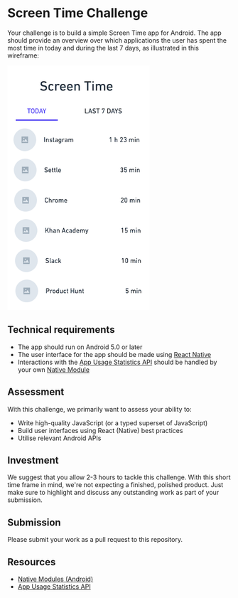 # Screen Time Challenge

Your challenge is to build a simple Screen Time app for Android. The app should provide an overview over which applications the user has spent the most time in today and during the last 7 days, as illustrated in this wireframe:

![Wireframe](/wireframe.png?raw=true)

## Technical requirements

* The app should run on Android 5.0 or later
* The user interface for the app should be made using [React Native](https://facebook.github.io/react-native/)
* Interactions with the [App Usage Statistics API](https://developer.android.com/reference/android/app/usage/package-summary.html) should be handled by your own [Native Module](https://facebook.github.io/react-native/docs/native-modules-android)

## Assessment

With this challenge, we primarily want to assess your ability to:

* Write high-quality JavaScript (or a typed superset of JavaScript)
* Build user interfaces using React (Native) best practices
* Utilise relevant Android APIs

## Investment

We suggest that you allow 2-3 hours to tackle this challenge. With this short time frame in mind, we're not expecting a finished, polished product. Just make sure to highlight and discuss any outstanding work as part of your submission.

## Submission

Please submit your work as a pull request to this repository.

## Resources

* [Native Modules (Android)](https://facebook.github.io/react-native/docs/native-modules-android)
* [App Usage Statistics API](https://developer.android.com/reference/android/app/usage/package-summary.html)
